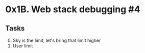 # 0x1B. Web stack debugging #4
## Tasks
0. Sky is the limit, let's bring that limit higher
1. User limit
